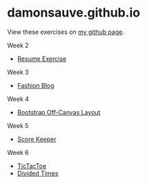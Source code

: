# damonsauve.github.io

View these exercises on <a href="http://damonsauve.github.io/index.html">my github page</a>.

Week 2
- <a href="/ga-fewd35-coursework/week_02_css_basics/resume_exercise/index.html" target="_blank">Resume Exercise</a>

Week 3
- <a href="/ga-fewd35-coursework/week_03_more_layout/fashion_blog/index.html" target="_blank">Fashion Blog</a>

Week 4
- <a href="/ga-fewd35-coursework/week_04_advanced_layout/bootstrap_off_canvas_template/index.html" target="_blank">Bootstrap Off-Canvas Layout</a>

Week 5
- <a href="/ga-fewd35-coursework/week_05_js_intro/09_dom_manipulation/score_keeper_html/index.html" target="_blank">Score Keeper</a>

Week 6
- <a href="/ga-fewd35-coursework/week_06_jquery_intro/10_jquery_intro/TicTacToe/index.html" target="_blank">TicTacToe</a>
- <a href="/ga-fewd35-coursework/week_06_jquery_intro/11_jquery_review/divided_times/index.html" target="_blank">Divided Times</a>
